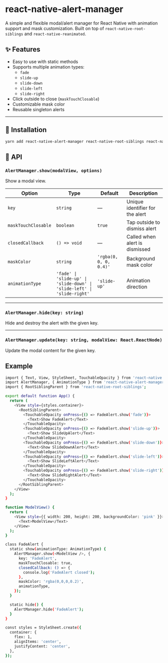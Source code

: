 # react-native-alert-manager

A simple and flexible modal/alert manager for React Native with animation support and mask customization. Built on top of `react-native-root-siblings` and `react-native-reanimated`.

## ✨ Features

- Easy to use with static methods
- Supports multiple animation types:
  - `fade`
  - `slide-up`
  - `slide-down`
  - `slide-left`
  - `slide-right`
- Click outside to close (`maskTouchClosable`)
- Customizable mask color
- Reusable singleton alerts

---

## 🚀 Installation

```bash
yarn add react-native-alert-manager react-native-root-siblings react-native-reanimated

```

## 🔧 API

### `AlertManager.show(modalView, options)`
Show a modal view.

| Option               | Type                                                                 | Default               | Description                     |
|----------------------|----------------------------------------------------------------------|------------------------|---------------------------------|
| `key`                | `string`                                                             | —                     | Unique identifier for the alert |
| `maskTouchClosable`  | `boolean`                                                            | `true`                | Tap outside to dismiss alert    |
| `closedCallback`     | `() => void`                                                         | —                     | Called when alert is dismissed  |
| `maskColor`          | `string`                                                             | `'rgba(0, 0, 0, 0.4)'` | Background mask color           |
| `animationType`      | `'fade' \| 'slide-up' \| 'slide-down' \| 'slide-left' \| 'slide-right'` | `'slide-up'`          | Animation direction             |

---

### `AlertManager.hide(key: string)`
Hide and destroy the alert with the given key.

---

### `AlertManager.update(key: string, modalView: React.ReactNode)`
Update the modal content for the given key.

## Example

```bash
import { Text, View, StyleSheet, TouchableOpacity } from 'react-native';
import AlertManager, { AnimationType } from 'react-native-alert-manager';
import { RootSiblingParent } from 'react-native-root-siblings';

export default function App() {
  return (
    <View style={styles.container}>
      <RootSiblingParent>
        <TouchableOpacity onPress={() => FadeAlert.show('fade')}>
          <Text>Show FadeAlert</Text>
        </TouchableOpacity>
        <TouchableOpacity onPress={() => FadeAlert.show('slide-up')}>
          <Text>Show SlideUpAlert</Text>
        </TouchableOpacity>
        <TouchableOpacity onPress={() => FadeAlert.show('slide-down')}>
          <Text>Show SlideDownAlert</Text>
        </TouchableOpacity>
        <TouchableOpacity onPress={() => FadeAlert.show('slide-left')}>
          <Text>Show SlideLeftAlert</Text>
        </TouchableOpacity>
        <TouchableOpacity onPress={() => FadeAlert.show('slide-right')}>
          <Text>Show SlideRightAlert</Text>
        </TouchableOpacity>
      </RootSiblingParent>
    </View>
  );
}

function ModelView() {
  return (
    <View style={{ width: 200, height: 200, backgroundColor: 'pink' }}>
      <Text>ModelView</Text>
    </View>
  );
}

class FadeAlert {
  static show(animationType: AnimationType) {
    AlertManager.show(<ModelView />, {
      key: 'FadeAlert',
      maskTouchClosable: true,
      closedCallback: () => {
        console.log('FadeAlert closed');
      },
      maskColor: 'rgba(0,0,0,0.2)',
      animationType,
    });
  }

  static hide() {
    AlertManager.hide('FadeAlert');
  }
}

const styles = StyleSheet.create({
  container: {
    flex: 1,
    alignItems: 'center',
    justifyContent: 'center',
  },
});
```